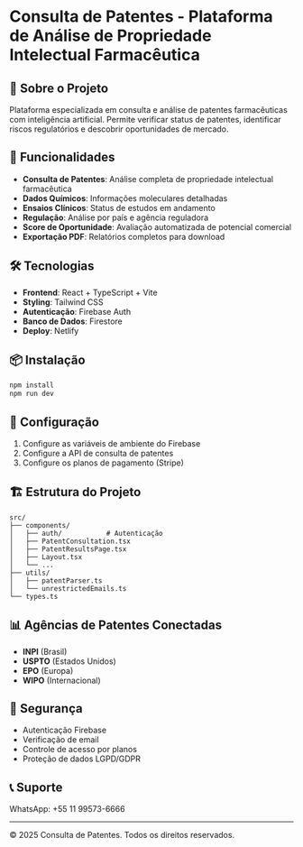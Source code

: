 # Consulta de Patentes - Plataforma de Análise de Propriedade Intelectual Farmacêutica

## 🔬 Sobre o Projeto

Plataforma especializada em consulta e análise de patentes farmacêuticas com inteligência artificial. Permite verificar status de patentes, identificar riscos regulatórios e descobrir oportunidades de mercado.

## 🚀 Funcionalidades

- **Consulta de Patentes**: Análise completa de propriedade intelectual farmacêutica
- **Dados Químicos**: Informações moleculares detalhadas
- **Ensaios Clínicos**: Status de estudos em andamento
- **Regulação**: Análise por país e agência reguladora
- **Score de Oportunidade**: Avaliação automatizada de potencial comercial
- **Exportação PDF**: Relatórios completos para download

## 🛠️ Tecnologias

- **Frontend**: React + TypeScript + Vite
- **Styling**: Tailwind CSS
- **Autenticação**: Firebase Auth
- **Banco de Dados**: Firestore
- **Deploy**: Netlify

## 📦 Instalação

```bash
npm install
npm run dev
```

## 🔧 Configuração

1. Configure as variáveis de ambiente do Firebase
2. Configure a API de consulta de patentes
3. Configure os planos de pagamento (Stripe)

## 🏗️ Estrutura do Projeto

```
src/
├── components/
│   ├── auth/           # Autenticação
│   ├── PatentConsultation.tsx
│   ├── PatentResultsPage.tsx
│   ├── Layout.tsx
│   └── ...
├── utils/
│   ├── patentParser.ts
│   └── unrestrictedEmails.ts
└── types.ts
```

## 📊 Agências de Patentes Conectadas

- **INPI** (Brasil)
- **USPTO** (Estados Unidos)
- **EPO** (Europa)
- **WIPO** (Internacional)

## 🔐 Segurança

- Autenticação Firebase
- Verificação de email
- Controle de acesso por planos
- Proteção de dados LGPD/GDPR

## 📞 Suporte

WhatsApp: +55 11 99573-6666

---

© 2025 Consulta de Patentes. Todos os direitos reservados.